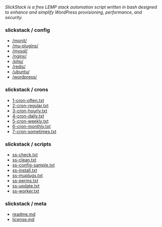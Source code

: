<p><em>SlickStack is a free LEMP stack automation script written in bash designed to enhance and simplify WordPress provisioning, performance, and security.</em></p>

<h3>slickstack / config</h3>

<ul>
<li><a href="monit/">/monit/</a></li>
<li><a href="mu-plugins/">/mu-plugins/</a></li>
<li><a href="mysql/">/mysql/</a></li>
<li><a href="nginx/">/nginx/</a></li>
<li><a href="php/">/php/</a></li>
<li><a href="redis/">/redis/</a></li>
<li><a href="ubuntu/">/ubuntu/</a></li>
<li><a href="wordpress/">/wordpress/</a></li>
</ul>

<h3>slickstack / crons</h3>

<ul>
<li><a href="1-cron-often.txt">1-cron-often.txt</a></li>
<li><a href="2-cron-regular.txt">2-cron-regular.txt</a></li>
<li><a href="3-cron-hourly.txt">3-cron-hourly.txt</a></li>
<li><a href="4-cron-daily.txt">4-cron-daily.txt</a></li>
<li><a href="5-cron-weekly.txt">5-cron-weekly.txt</a></li>
<li><a href="6-cron-monthly.txt">6-cron-monthly.txt</a></li>
<li><a href="7-cron-sometimes.txt">7-cron-sometimes.txt</a></li>
</ul>

<h3>slickstack / scripts</h3>

<ul>
<li><a href="ss-check.txt">ss-check.txt</a></li>
<li><a href="ss-clean.txt">ss-clean.txt</a></li>
<li><a href="ss-config-sample.txt">ss-config-sample.txt</a></li>
<li><a href="ss-install.txt">ss-install.txt</a></li>
<li><a href="ss-muplugs.txt">ss-muplugs.txt</a></li>
<li><a href="ss-perms.txt">ss-perms.txt</a></li>
<li><a href="ss-update.txt">ss-update.txt</a></li>
<li><a href="ss-worker.txt">ss-worker.txt</a></li>
</ul>

<h3>slickstack / meta</h3>

<ul>
<li><a href="readme.md">readme.md</a></li>
<li><a href="license.md">license.md</a></li>
</ul>
